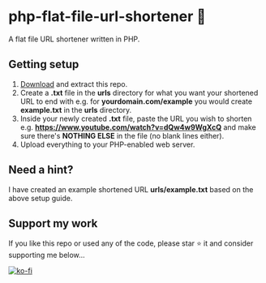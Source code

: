 # php-flat-file-url-shortener 🔗

A flat file URL shortener written in PHP.

## Getting setup

1. [Download](https://github.com/robsd/php-flat-file-url-shortener/archive/refs/heads/main.zip) and extract this repo.
2. Create a **.txt** file in the **urls** directory for what you want your shortened URL to end with e.g. for **yourdomain.com/example** you would create **example.txt** in the **urls** directory.
3. Inside your newly created **.txt** file, paste the URL you wish to shorten e.g. **https://www.youtube.com/watch?v=dQw4w9WgXcQ** and make sure there's **NOTHING ELSE** in the file (no blank lines either).
4. Upload everything to your PHP-enabled web server.

## Need a hint?

I have created an example shortened URL **urls/example.txt** based on the above setup guide.

## Support my work

If you like this repo or used any of the code, please star ⭐ it and consider supporting me below...

[![ko-fi](https://ko-fi.com/img/githubbutton_sm.svg)](https://ko-fi.com/F1F34TIDQ)